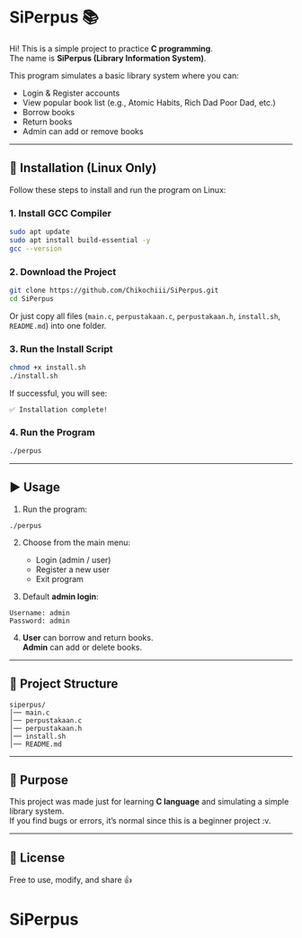 # SiPerpus 📚

Hi! This is a simple project to practice **C programming**.  
The name is **SiPerpus (Library Information System)**.

This program simulates a basic library system where you can:
- Login & Register accounts
- View popular book list (e.g., Atomic Habits, Rich Dad Poor Dad, etc.)
- Borrow books
- Return books
- Admin can add or remove books

---

## 🔧 Installation (Linux Only)

Follow these steps to install and run the program on Linux:

### 1. Install GCC Compiler
```bash
sudo apt update
sudo apt install build-essential -y
gcc --version
```

### 2. Download the Project
```bash
git clone https://github.com/Chikochiii/SiPerpus.git
cd SiPerpus
```

Or just copy all files (`main.c`, `perpustakaan.c`, `perpustakaan.h`, `install.sh`, `README.md`) into one folder.

### 3. Run the Install Script
```bash
chmod +x install.sh
./install.sh
```

If successful, you will see:
```
✅ Installation complete!
```

### 4. Run the Program
```bash
./perpus
```

---

## ▶️ Usage

1. Run the program:
```
./perpus
```

2. Choose from the main menu:
   - Login (admin / user)
   - Register a new user
   - Exit program

3. Default **admin login**:
```
Username: admin
Password: admin
```

4. **User** can borrow and return books.  
   **Admin** can add or delete books.

---

## 📂 Project Structure

```
siperpus/
│── main.c
│── perpustakaan.c
│── perpustakaan.h
│── install.sh
│── README.md
```

---

## 🎯 Purpose

This project was made just for learning **C language** and simulating a simple library system.  
If you find bugs or errors, it’s normal since this is a beginner project :v.

---

## 📜 License

Free to use, modify, and share 👍

# SiPerpus
